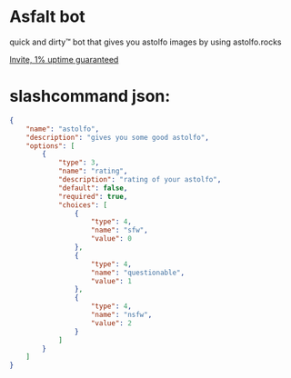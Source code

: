 # Asfalt bot

quick and dirty™️ bot that gives you astolfo images by using astolfo.rocks

[Invite, 1% uptime guaranteed](https://discord.com/oauth2/authorize?client_id=830048723442073600&scope=applications.commands)

# slashcommand json:

```json
{
	"name": "astolfo",
	"description": "gives you some good astolfo",
	"options": [
		{
			"type": 3,
			"name": "rating",
			"description": "rating of your astolfo",
			"default": false,
			"required": true,
			"choices": [
				{
					"type": 4,
					"name": "sfw",
					"value": 0
				},
				{
					"type": 4,
					"name": "questionable",
					"value": 1
				},
				{
					"type": 4,
					"name": "nsfw",
					"value": 2
				}
			]
		}
	]
}
```
